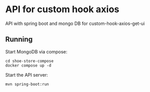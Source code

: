 # API for custom hook axios
API with spring boot and mongo DB for custom-hook-axios-get-ui

## Running
Start MongoDB via compose:
```
cd shoe-store-compose
docker compose up -d
```

Start the API server:
```
mvn spring-boot:run
```
